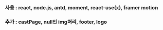 ### 사용 : react, node.js, antd, moment, react-use(x), framer motion

### 추가 : castPage, null인 img처리, footer, logo
